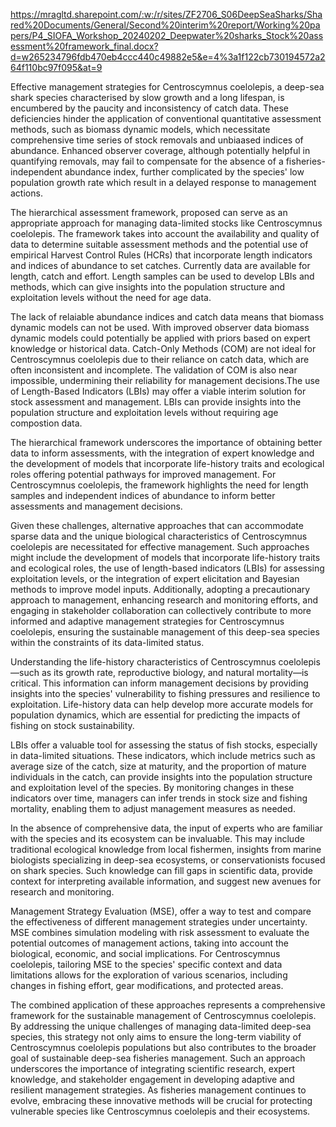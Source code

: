 https://mragltd.sharepoint.com/:w:/r/sites/ZF2706_S06DeepSeaSharks/Shared%20Documents/General/Second%20interim%20report/Working%20papers/P4_SIOFA_Workshop_20240202_Deepwater%20sharks_Stock%20assessment%20framework_final.docx?d=w265234796fdb470eb4ccc440c49882e5&e=4%3a1f122cb730194572a264f110bc97f095&at=9


Effective management strategies for Centroscymnus coelolepis, a deep-sea shark species characterised by slow growth and a long lifespan, is encumbered by the paucity and inconsistency of catch data. These deficiencies hinder the application of conventional quantitative assessment methods, such as biomass dynamic models, which necessitate comprehensive time series of stock removals and unbiaased indices of abundance. Enhanced observer coverage, although potentially helpful in quantifying removals, may fail to compensate for the absence of a fisheries-independent abundance index, further complicated by the species' low population growth rate which result in a delayed response to management actions.

The hierarchical assessment framework, proposed can serve as an appropriate approach for managing data-limited stocks like Centroscymnus coelolepis. The framework takes into account the availability and quality of data to determine suitable assessment methods and the potential use of empirical Harvest Control Rules (HCRs) that incorporate length indicators and indices of abundance to set catches. Currently data are available for length, catch and effort. Length samples can be used to develop LBIs and methods, which can give insights into the population structure and exploitation levels without the need for age data.

The lack of relaiable abundance indices and catch data means that biomass dynamic models can not be used. With improved observer data biomass dynamic models could potentially be applied with priors based on expert knowledge or historical data. Catch-Only Methods (COM) are not ideal for Centroscymnus coelolepis due to their reliance on catch data, which are often inconsistent and incomplete. The validation of COM is also near impossible, undermining their reliability for management decisions.The use of Length-Based Indicators (LBIs) may offer a viable interim solution for stock assessment and management. LBIs can provide insights into the population structure and exploitation levels without requiring age compostion data.


The hierarchical framework underscores the importance of obtaining better data to inform assessments, with the integration of expert knowledge and the development of models that incorporate life-history traits and ecological roles offering potential pathways for improved management. For Centroscymnus coelolepis, the framework highlights the need for length samples and independent indices of abundance to inform better assessments and management decisions. 


Given these challenges, alternative approaches that can accommodate sparse data and the unique biological characteristics of Centroscymnus coelolepis are necessitated for effective management. Such approaches might include the development of models that incorporate life-history traits and ecological roles, the use of length-based indicators (LBIs) for assessing exploitation levels, or the integration of expert elicitation and Bayesian methods to improve model inputs. Additionally, adopting a precautionary approach to management, enhancing research and monitoring efforts, and engaging in stakeholder collaboration can collectively contribute to more informed and adaptive management strategies for Centroscymnus coelolepis, ensuring the sustainable management of this deep-sea species within the constraints of its data-limited status.


Understanding the life-history characteristics of Centroscymnus coelolepis—such as its growth rate, reproductive biology, and natural mortality—is critical. This information can inform management decisions by providing insights into the species' vulnerability to fishing pressures and resilience to exploitation. Life-history data can help develop more accurate models for population dynamics, which are essential for predicting the impacts of fishing on stock sustainability.

LBIs offer a valuable tool for assessing the status of fish stocks, especially in data-limited situations. These indicators, which include metrics such as average size of the catch, size at maturity, and the proportion of mature individuals in the catch, can provide insights into the population structure and exploitation level of the species. By monitoring changes in these indicators over time, managers can infer trends in stock size and fishing mortality, enabling them to adjust management measures as needed.

In the absence of comprehensive data, the input of experts who are familiar with the species and its ecosystem can be invaluable. This may include traditional ecological knowledge from local fishermen, insights from marine biologists specializing in deep-sea ecosystems, or conservationists focused on shark species. Such knowledge can fill gaps in scientific data, provide context for interpreting available information, and suggest new avenues for research and monitoring.

Management Strategy Evaluation (MSE), offer a way to test and compare the effectiveness of different management strategies under uncertainty. MSE combines simulation modeling with risk assessment to evaluate the potential outcomes of management actions, taking into account the biological, economic, and social implications. For Centroscymnus coelolepis, tailoring MSE to the species' specific context and data limitations allows for the exploration of various scenarios, including changes in fishing effort, gear modifications, and protected areas.

The combined application of these approaches represents a comprehensive framework for the sustainable management of Centroscymnus coelolepis. By addressing the unique challenges of managing data-limited deep-sea species, this strategy not only aims to ensure the long-term viability of Centroscymnus coelolepis populations but also contributes to the broader goal of sustainable deep-sea fisheries management. Such an approach underscores the importance of integrating scientific research, expert knowledge, and stakeholder engagement in developing adaptive and resilient management strategies. As fisheries management continues to evolve, embracing these innovative methods will be crucial for protecting vulnerable species like Centroscymnus coelolepis and their ecosystems.
